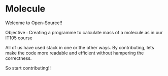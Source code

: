# Molecule

Welcome to Open-Source!!

Objective : Creating a programme to calculate mass of a molecule as in our IT105 course

All of us have used stack in one or the other ways. By contributing, lets make the code more readable and efficient without hampering the correctness.

So start contributing!!



